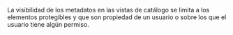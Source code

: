 La visibilidad de los metadatos en las vistas de catálogo se limita a los elementos protegibles y que son propiedad de un usuario o sobre los que el usuario tiene algún permiso.
